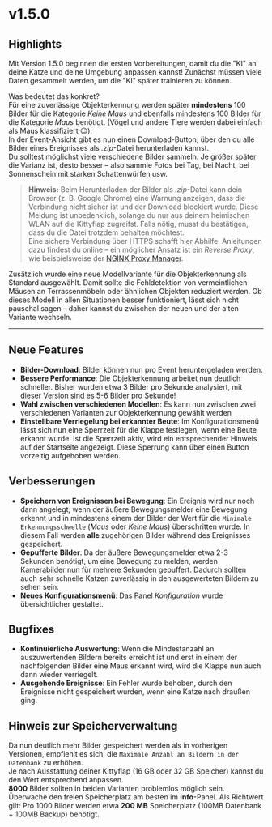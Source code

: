 # v1.5.0

## Highlights
Mit Version 1.5.0 beginnen die ersten Vorbereitungen, damit du die "KI" an deine Katze und deine Umgebung anpassen kannst! 
Zunächst müssen viele Daten gesammelt werden, um die "KI" später trainieren zu können.  

Was bedeutet das konkret?  
Für eine zuverlässige Objekterkennung werden später **mindestens** 100 Bilder für die Kategorie *Keine Maus* und ebenfalls mindestens 100 Bilder für die Kategorie *Maus* benötigt. (Vögel und andere Tiere werden dabei einfach als Maus klassifiziert 😉).  
In der Event-Ansicht gibt es nun einen Download-Button, über den du alle Bilder eines Ereignisses als *.zip*-Datei herunterladen kannst.  
Du solltest möglichst viele verschiedene Bilder sammeln. Je größer später die Varianz ist, desto besser – also sammle Fotos bei Tag, bei Nacht, bei Sonnenschein mit starken Schattenwürfen usw.  

> **Hinweis:** Beim Herunterladen der Bilder als *.zip*-Datei kann dein Browser (z. B. Google Chrome) eine Warnung anzeigen, dass die Verbindung nicht sicher ist und der Download blockiert wurde. Diese Meldung ist unbedenklich, solange du nur aus deinem heimischen WLAN auf die Kittyflap zugreifst. Falls nötig, musst du bestätigen, dass du die Datei trotzdem behalten möchtest.  
> Eine sichere Verbindung über HTTPS schafft hier Abhilfe. Anleitungen dazu findest du online – ein möglicher Ansatz ist ein *Reverse Proxy*, wie beispielsweise der [NGINX Proxy Manager](https://nginxproxymanager.com/).

Zusätzlich wurde eine neue Modellvariante für die Objekterkennung als Standard ausgewählt. Damit sollte die Fehldetektion von vermeintlichen Mäusen an Terrassenmöbeln oder ähnlichen Objekten reduziert werden. Ob dieses Modell in allen Situationen besser funktioniert, lässt sich nicht pauschal sagen – daher kannst du zwischen der neuen und der alten Variante wechseln.

---------------

## Neue Features
- **Bilder-Download**: Bilder können nun pro Event heruntergeladen werden.
- **Bessere Performance**: Die Objekterkennung arbeitet nun deutlich schneller. Bisher wurden etwa 3 Bilder pro Sekunde analysiert, mit dieser Version sind es 5-6 Bilder pro Sekunde!
- **Wahl zwischen verschiedenen Modellen**: Es kann nun zwischen zwei verschiedenen Varianten zur Objekterkennung gewählt werden
- **Einstellbare Verriegelung bei erkannter Beute**: Im Konfigurationsmenü lässt sich nun eine Sperrzeit für die Klappe festlegen, wenn eine Beute erkannt wurde. Ist die Sperrzeit aktiv, wird ein entsprechender Hinweis auf der Startseite angezeigt. Diese Sperrung kann über einen Button vorzeitig aufgehoben werden.

## Verbesserungen
- **Speichern von Ereignissen bei Bewegung**: Ein Ereignis wird nur noch dann angelegt, wenn der äußere Bewegungsmelder eine Bewegung erkennt und in mindestens einem der Bilder der Wert für die `Minimale Erkennungsschwelle` (*Maus* oder *Keine Maus*) überschritten wurde. In diesem Fall werden **alle** zugehörigen Bilder während des Ereignisses gespeichert.
- **Gepufferte Bilder**: Da der äußere Bewegungsmelder etwa 2-3 Sekunden benötigt, um eine Bewegung zu melden, werden Kamerabilder nun für mehrere Sekunden gepuffert. Dadurch sollten auch sehr schnelle Katzen zuverlässig in den ausgewerteten Bildern zu sehen sein.
- **Neues Konfigurationsmenü**: Das Panel *Konfiguration* wurde übersichtlicher gestaltet.

## Bugfixes
- **Kontinuierliche Auswertung**: Wenn die Mindestanzahl an auszuwertenden Bildern bereits erreicht ist und erst in einem der nachfolgenden Bilder eine Maus erkannt wird, wird die Klappe nun auch dann wieder verriegelt.
- **Ausgehende Ereignisse**: Ein Fehler wurde behoben, durch den Ereignisse nicht gespeichert wurden, wenn eine Katze nach draußen ging.

## Hinweis zur Speicherverwaltung
Da nun deutlich mehr Bilder gespeichert werden als in vorherigen Versionen, empfiehlt es sich, die `Maximale Anzahl an Bildern in der Datenbank` zu erhöhen.  
Je nach Ausstattung deiner Kittyflap (16 GB oder 32 GB Speicher) kannst du den Wert entsprechend anpassen.  
**8000** Bilder sollten in beiden Varianten problemlos möglich sein.  
Überwache den freien Speicherplatz am besten im **Info**-Panel. Als Richtwert gilt: Pro 1000 Bilder werden etwa **200 MB** Speicherplatz (100MB Datenbank + 100MB Backup) benötigt.
